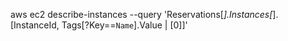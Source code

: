 
aws ec2 describe-instances --query 'Reservations[*].Instances[*].[InstanceId, Tags[?Key==`Name`].Value | [0]]'

